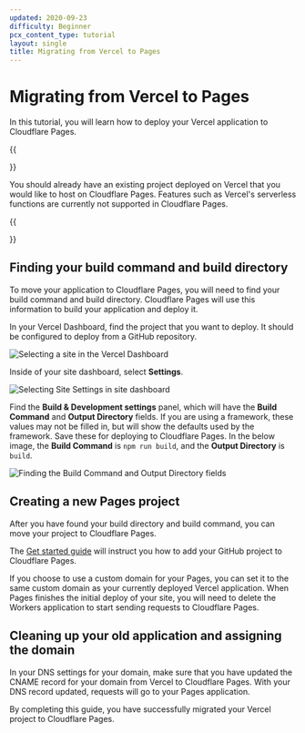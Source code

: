 ```yaml
---
updated: 2020-09-23
difficulty: Beginner
pcx_content_type: tutorial
layout: single
title: Migrating from Vercel to Pages
---
```


# Migrating from Vercel to Pages

In this tutorial, you will learn how to deploy your Vercel application to Cloudflare Pages.

{{<Aside type="note">}}

You should already have an existing project deployed on Vercel that you would like to host on Cloudflare Pages. Features such as Vercel's serverless functions are currently not supported in Cloudflare Pages.

{{</Aside>}}

## Finding your build command and build directory

To move your application to Cloudflare Pages, you will need to find your build command and build directory. Cloudflare Pages will use this information to build your application and deploy it.

In your Vercel Dashboard, find the project that you want to deploy. It should be configured to deploy from a GitHub repository.

![Selecting a site in the Vercel Dashboard](/pages/migrations/migrating-from-vercel/vercel-deploy-1.png)

Inside of your site dashboard, select **Settings**.

![Selecting Site Settings in site dashboard](/pages/migrations/migrating-from-vercel/vercel-deploy-2.png)

Find the **Build & Development settings** panel, which will have the **Build Command** and **Output Directory** fields. If you are using a framework, these values may not be filled in, but will show the defaults used by the framework. Save these for deploying to Cloudflare Pages. In the below image, the **Build Command** is `npm run build`, and the **Output Directory** is `build`.

![Finding the Build Command and Output Directory fields](/pages/migrations/migrating-from-vercel/vercel-deploy-3.png)

## Creating a new Pages project

After you have found your build directory and build command, you can move your project to Cloudflare Pages.

The [Get started guide](/pages/get-started/) will instruct you how to add your GitHub project to Cloudflare Pages.

If you choose to use a custom domain for your Pages, you can set it to the same custom domain as your currently deployed Vercel application. When Pages finishes the initial deploy of your site, you will need to delete the Workers application to start sending requests to Cloudflare Pages.

## Cleaning up your old application and assigning the domain

In your DNS settings for your domain, make sure that you have updated the CNAME record for your domain from Vercel to Cloudflare Pages. With your DNS record updated, requests will go to your Pages application.

By completing this guide, you have successfully migrated your Vercel project to Cloudflare Pages.
